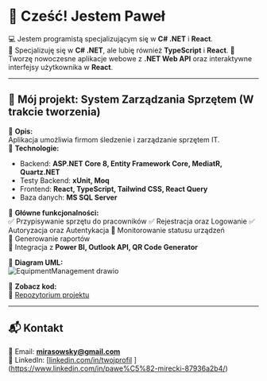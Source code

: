 # 👋 Cześć! Jestem Paweł

💻 Jestem programistą specjalizującym się w **C# .NET** i **React**.  
🎯 Specjalizuję się w **C# .NET**, ale lubię również **TypeScript** i **React**.
🚀 Tworzę nowoczesne aplikacje webowe z **.NET Web API** oraz interaktywne interfejsy użytkownika w **React**.


---

## 📌 Mój projekt: System Zarządzania Sprzętem  (W trakcie tworzenia)

🔹 **Opis:**  
Aplikacja umożliwia firmom śledzenie i zarządzanie sprzętem IT.  
🔹 **Technologie:**  
- Backend: **ASP.NET Core 8, Entity Framework Core, MediatR, Quartz.NET**
- Testy Backend: **xUnit, Moq**
- Frontend: **React, TypeScript, Tailwind CSS, React Query**  
- Baza danych: **MS SQL Server**  

🔹 **Główne funkcjonalności:**  
✅ Przypisywanie sprzętu do pracowników
✅ Rejestracja oraz Logowanie
✅ Autoryzacja oraz Autentykacja
🔄 Monitorowanie statusu urządzeń  
🔄 Generowanie raportów  
🔄 Integracja z **Power BI, Outlook API, QR Code Generator**  

🔹 **Diagram UML:**  
![EquipmentManagement drawio](https://github.com/user-attachments/assets/4fc8193e-f69b-4193-9e6e-e1b35e35756e)



🔹 **Zobacz kod:**  
📂 [Repozytorium projektu](https://github.com/Sarim401/Sarim401-EquipmentManagement)  

---

## 📬 Kontakt  
📧 Email: **mirasowsky@gmail.com**  
🔗 LinkedIn: [[linkedin.com/in/twojprofil](https://linkedin.com/in/twojprofil)  ](https://www.linkedin.com/in/pawe%C5%82-mirecki-87936a2b4/)
